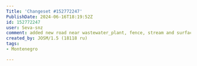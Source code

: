 ```yaml
---
Title: 'Changeset #152772247'
PublishDate: 2024-06-16T18:19:52Z
id: 152772247
user: Seva-snz
comment: added new road near wastewater_plant, fence, stream and surface
created_by: JOSM/1.5 (18118 ru)
tags:
- Montenegro

---
```

